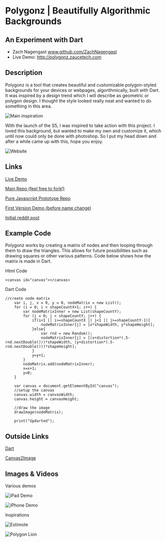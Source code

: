 # Polygonz | Beautifully Algorithmic Backgrounds

## An Experiment with Dart
- Zach Nagengast www.github.com/ZachNagengast
- Live Demo: http://polygonz.zaucetech.com

## Description

Polygonz is a tool that creates beautiful and customizable polygon-styled backgrounds for your devices or webpages, algorithmically, built with Dart. It was inspired by a design trend which I will describe as geometric or polygon design. I thought the style looked really neat and wanted to do something in this area. 

![Main inspiration](project_images/inspiration.png "Samsung S5")

With the launch of the S5, I was inspired to take action with this project. I loved this background, but wanted to make my own and customize it, which until now could only be done with photoshop. So I put my head down and after a while came up with this, hope you enjoy.

![Website](project_images/website.png)

## Links

[Live Demo](www.zaucetech.com/polygonz)

[Main Repo (feel free to fork!)](http://www.github.com/ZachNagengast/polygonz)

[Pure Javascript Prototype Repo](https://github.com/ZachNagengast/polygonz/tree/javascript)

[First Version Demo (before name change)](http://zaucetech.com/fragmenter)

[Initial reddit post](http://www.reddit.com/r/javascript/comments/1zdje7/need_a_new_background_image_make_one_yourself/)


## Example Code
Polygonz works by creating a matrix of nodes and then looping through them to draw the triangles. This allows for future possibilities such as drawing squares or other various patterns. Code below shows how the matrix is made in Dart.

Html Code
```
<canvas id="canvas"></canvas>
```

Dart Code
```
//create node matrix
    var i, j, x = 0, y = 0, nodeMatrix = new List();
    for (i = 0; i < shapeCountX+1; i++) {
        var nodeMatrixInner = new List(shapeCountY);
        for (j = 0; j < shapeCountY; j++) {
            if(i<1 || i>=shapeCountX || j<1 || j>=shapeCountY-1){
                nodeMatrixInner[j] = [x*shapeWidth, y*shapeHeight];
            }else{
                var rnd = new Random();
                nodeMatrixInner[j] = [(x+distortion*(.5-rnd.nextDouble()))*shapeWidth, (y+distortion*(.5-rnd.nextDouble()))*shapeHeight];
            }
            y=y+1;
        }
        nodeMatrix.add(nodeMatrixInner);
        x=x+1;
        y=0;
    }
    
    var canvas = document.getElementById("canvas");
    //setup the canvas
    canvas.width = canvasWidth;
    canvas.height = canvasHeight;
    
    //draw the image
    drawImage(nodeMatrix);
    
    print("Updarted");
```

## Outside Links

[Dart](https://www.dartlang.org/)

[Canvas2Image](http://www.nihilogic.dk/labs/canvas2image/)



## Images & Videos
Various demos

![iPad Demo](project_images/ipad.png?raw=true "iPad Demo")

![iPhone Demo](project_images/iphone.png?raw=true "iPhone Demo")

Inspirations

![Estimote](project_images/estimote.jpg?raw=true "Inspiration - Estimote")

![Polygon Lion](project_images/inspiration2.jpg?raw=true "Inspiration - Polygon Lion")
